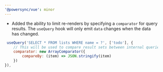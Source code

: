 ```yaml
---
'@powersync/vue': minor
---
```


- Added the ability to limit re-renders by specifying a `comparator` for query results. The `useQuery` hook will only emit `data` changes when the data has changed.

```javascript
 useQuery('SELECT * FROM lists WHERE name = ?', ['todo'], {
    // This will be used to compare result sets between internal queries
    comparator: new ArrayComparator({
        compareBy: (item) => JSON.stringify(item)
    })
}),
```
